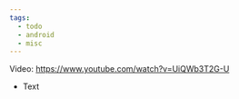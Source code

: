 ```yaml
---
tags:
  - todo
  - android
  - misc
---
```

Video: https://www.youtube.com/watch?v=UiQWb3T2G-U
- Text